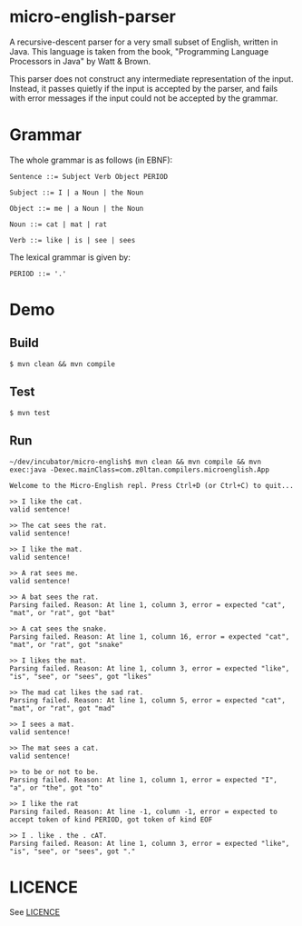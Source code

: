 # micro-english-parser

A recursive-descent parser for a very small subset of English, written in Java. This language is taken from the book, "Programming Language Processors in Java" by Watt & Brown.

This parser does not construct any intermediate representation of the input. Instead, it passes quietly if the input is accepted by the parser, and fails with error messages if
the input could not be accepted by the grammar.

# Grammar

The whole grammar is as follows (in EBNF):

```
Sentence ::= Subject Verb Object PERIOD

Subject ::= I | a Noun | the Noun

Object ::= me | a Noun | the Noun

Noun ::= cat | mat | rat

Verb ::= like | is | see | sees

```

The lexical grammar is given by:

```
PERIOD ::= '.'
```

# Demo

## Build

```
$ mvn clean && mvn compile
```

## Test

```
$ mvn test
```

## Run

```
~/dev/incubator/micro-english$ mvn clean && mvn compile && mvn exec:java -Dexec.mainClass=com.z0ltan.compilers.microenglish.App

Welcome to the Micro-English repl. Press Ctrl+D (or Ctrl+C) to quit...

>> I like the cat.
valid sentence!

>> The cat sees the rat.
valid sentence!

>> I like the mat.
valid sentence!

>> A rat sees me.
valid sentence!

>> A bat sees the rat.
Parsing failed. Reason: At line 1, column 3, error = expected "cat", "mat", or "rat", got "bat"

>> A cat sees the snake.
Parsing failed. Reason: At line 1, column 16, error = expected "cat", "mat", or "rat", got "snake"

>> I likes the mat.
Parsing failed. Reason: At line 1, column 3, error = expected "like", "is", "see", or "sees", got "likes"

>> The mad cat likes the sad rat.
Parsing failed. Reason: At line 1, column 5, error = expected "cat", "mat", or "rat", got "mad"

>> I sees a mat.
valid sentence!

>> The mat sees a cat.
valid sentence!

>> to be or not to be.
Parsing failed. Reason: At line 1, column 1, error = expected "I", "a", or "the", got "to"

>> I like the rat
Parsing failed. Reason: At line -1, column -1, error = expected to accept token of kind PERIOD, got token of kind EOF

>> I . like . the . cAT.
Parsing failed. Reason: At line 1, column 3, error = expected "like", "is", "see", or "sees", got "."
```

# LICENCE

See [LICENCE](LICENSE.md)


